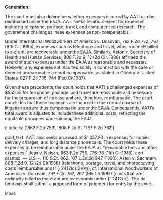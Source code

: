 **Generation:**

The court must also determine whether expenses incurred by AATI can be reimbursed under the EAJA. AATI seeks reimbursement for expenses including telephone, postage, travel, and computerized research. The government challenges these expenses as non-compensable.

Under International Woodworkers of America v. Donovan, 792 F.2d 762, 767 (9th Cir. 1985), expenses such as telephone and travel, when routinely billed to a client, are recoverable under the EAJA. Similarly, Aston v. Secretary of Health and Human Services, 808 F.2d 9, 12 (2d Cir. 1986) affirmed the award of such expenses under the EAJA as reasonable and necessary. However, any expenses not incurred solely in connection with the case or deemed unreasonable are not compensable, as stated in Oliveira v. United States, 827 F.2d 735, 744 (Fed.Cir.1987).

Given these precedents, the court holds that AATI's challenged expenses of $555.55 for telephone, postage, and travel are reasonable and necessary for the preparation of its case and are, therefore, reimbursable. The court concludes that these expenses are incurred in the normal course of litigation and are thus compensable under the EAJA. Consequently, AATI’s total award is adjusted to include these additional costs, reflecting the equitable principles underpinning the EAJA.

citations: ['863 F.2d 759', '808 F.2d 9', '792 F.2d 762']

gold_text: AATI also seeks an award of $1,337.23 in expenses for copies, delivery charges, and long distance phone calls. The court holds these expenses to be reimbursable under the EAJA as “reasonable fees and other expenses.” Jean v. Nelson, 863 F.2d 759, 776-78 (11th Cir.1988), cert. granted, — U.S. -, 110 S.Ct. 862, 107 L.Ed.2d 947 (1990); Aston v. Secretary, 808 F.2d 9, 12 (2d Cir.1986) (telephone, postage, travel, and photocopying costs reimbursable under § 2412(d)(2)(A)); cf. International Woodworkers of America v. Donovan, 792 F.2d 762, 767 (9th Cir.1986) (costs that are ordinarily billed to the client are recoverable under §' 2412(b)). The de fendants shall submit a proposed form of judgment for entry by the court.

label: 